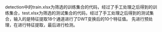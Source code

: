 detection中的train.xlsx为筛选的训练集合的代码，经过了手工处理之后得到的训练集合，test.xlsx为筛选的测试集合的代码，经过了手工处理之后得到的测试集合，输入的是特征提取18个通道进行了DWT变换后的10个特征值。
先进行预处理，在进行特征提取，最后进行检测。
